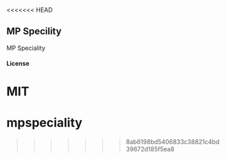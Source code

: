 <<<<<<< HEAD
## MP Specility

MP Speciality

#### License

MIT
=======
# mpspeciality
>>>>>>> 8ab6198bd5406833c38821c4bd39672d185f5ea8
